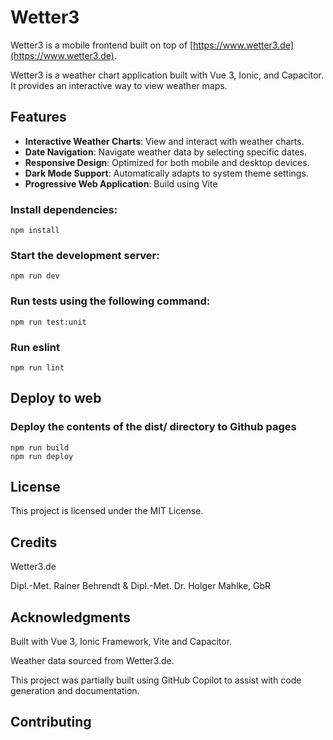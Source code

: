 # Wetter3

Wetter3 is a mobile frontend built on top of [https://www.wetter3.de](https://www.wetter3.de).

Wetter3 is a weather chart application built with Vue 3, Ionic, and Capacitor. It provides an interactive way to view weather maps.

## Features

- **Interactive Weather Charts**: View and interact with weather charts.
- **Date Navigation**: Navigate weather data by selecting specific dates.
- **Responsive Design**: Optimized for both mobile and desktop devices.
- **Dark Mode Support**: Automatically adapts to system theme settings.
- **Progressive Web Application**: Build using Vite

### Install dependencies:
```
npm install
```

### Start the development server:
```
npm run dev
```

### Run tests using the following command:
```
npm run test:unit
```

### Run eslint
```
npm run lint
```

## Deploy to web
### Deploy the contents of the dist/ directory to Github pages
```
npm run build
npm run deploy
```

## License
This project is licensed under the MIT License.

## Credits
Wetter3.de

Dipl.-Met. Rainer Behrendt & Dipl.-Met. Dr. Holger Mahlke, GbR

## Acknowledgments
Built with Vue 3, Ionic Framework, Vite and Capacitor.

Weather data sourced from Wetter3.de.

This project was partially built using GitHub Copilot to assist with code generation and documentation.

## Contributing
